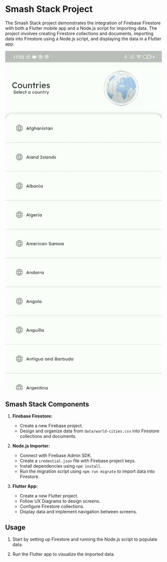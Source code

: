 # Smash Stack Project

The Smash Stack project demonstrates the integration of Firebase Firestore with both a Flutter mobile app and a Node.js script for importing data. The project involves creating Firestore collections and documents, importing data into Firestore using a Node.js script, and displaying the data in a Flutter app.

<img src="./public/smash_app_demo.gif" alt="Smash App Demo" width="600"/>

## Smash Stack Components

1. **Firebase Firestore:**
   - Create a new Firebase project.
   - Design and organize data from `data/world-cities.csv` into Firestore collections and documents.

2. **Node.js Importer:**
   - Connect with Firebase Admin SDK.
   - Create a `credential.json` file with Firebase project keys.
   - Install dependencies using `npm install`.
   - Run the migration script using `npm run migrate` to import data into Firestore.

3. **Flutter App:**
   - Create a new Flutter project.
   - Follow UX Diagrams to design screens.
   - Configure Firestore collections.
   - Display data and implement navigation between screens.

## Usage

1. Start by setting up Firestore and running the Node.js script to populate data.

2. Run the Flutter app to visualize the imported data.